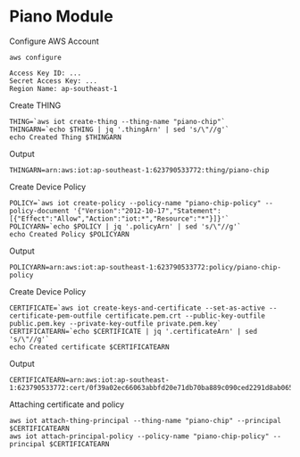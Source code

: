 # Piano Module

Configure AWS Account

    aws configure

    Access Key ID: ...
    Secret Access Key: ...
    Region Name: ap-southeast-1

Create THING

    THING=`aws iot create-thing --thing-name "piano-chip"`
    THINGARN=`echo $THING | jq '.thingArn' | sed 's/\"//g'`
    echo Created Thing $THINGARN

Output

    THINGARN=arn:aws:iot:ap-southeast-1:623790533772:thing/piano-chip


Create Device Policy    

    POLICY=`aws iot create-policy --policy-name "piano-chip-policy" --policy-document '{"Version":"2012-10-17","Statement":[{"Effect":"Allow","Action":"iot:*","Resource":"*"}]}'`
    POLICYARN=`echo $POLICY | jq '.policyArn' | sed 's/\"//g'`
    echo Created Policy $POLICYARN

Output

    POLICYARN=arn:aws:iot:ap-southeast-1:623790533772:policy/piano-chip-policy

Create Device Policy

    CERTIFICATE=`aws iot create-keys-and-certificate --set-as-active --certificate-pem-outfile certificate.pem.crt --public-key-outfile public.pem.key --private-key-outfile private.pem.key`
    CERTIFICATEARN=`echo $CERTIFICATE | jq '.certificateArn' | sed 's/\"//g'`
    echo Created certificate $CERTIFICATEARN

Output

    CERTIFICATEARN=arn:aws:iot:ap-southeast-1:623790533772:cert/0f39a02ec66063abbfd20e71db70ba889c090ced2291d8ab065a69f5f7d66a62

Attaching certificate and policy    

    aws iot attach-thing-principal --thing-name "piano-chip" --principal $CERTIFICATEARN
    aws iot attach-principal-policy --policy-name "piano-chip-policy" --principal $CERTIFICATEARN
